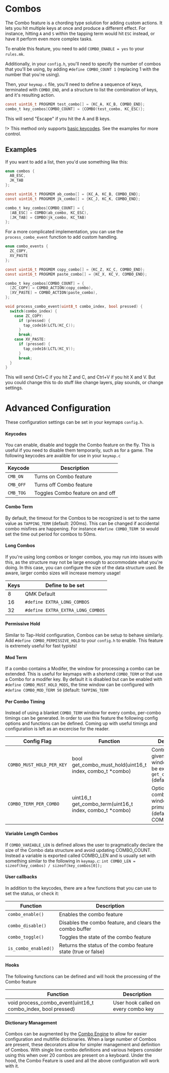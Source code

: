 # Combos

The Combo feature is a chording type solution for adding custom actions.  It lets you hit multiple keys at once and produce a different effect.  For instance, hitting `A` and `S` within the tapping term would hit `ESC` instead, or have it perform even more complex tasks.

To enable this feature, you need to add `COMBO_ENABLE = yes` to your `rules.mk`.

Additionally, in your `config.h`, you'll need to specify the number of combos that you'll be using, by adding `#define COMBO_COUNT 1` (replacing 1 with the number that you're using).
<!-- At this time, this is necessary -->


Then, your `keymap.c` file, you'll need to define a sequence of keys, terminated with `COMBO_END`, and a structure to list the combination of keys, and it's resulting action.

```c
const uint16_t PROGMEM test_combo[] = {KC_A, KC_B, COMBO_END};
combo_t key_combos[COMBO_COUNT] = {COMBO(test_combo, KC_ESC)};
```

This will send "Escape" if you hit the A and B keys.

!> This method only supports [basic keycodes](keycodes_basic.md). See the examples for more control.

## Examples

If you want to add a list, then you'd use something like this:

```c
enum combos {
  AB_ESC,
  JK_TAB
};

const uint16_t PROGMEM ab_combo[] = {KC_A, KC_B, COMBO_END};
const uint16_t PROGMEM jk_combo[] = {KC_J, KC_K, COMBO_END};

combo_t key_combos[COMBO_COUNT] = {
  [AB_ESC] = COMBO(ab_combo, KC_ESC),
  [JK_TAB] = COMBO(jk_combo, KC_TAB)
};
```

For a more complicated implementation, you can use the `process_combo_event` function to add custom handling.

```c
enum combo_events {
  ZC_COPY,
  XV_PASTE
};

const uint16_t PROGMEM copy_combo[] = {KC_Z, KC_C, COMBO_END};
const uint16_t PROGMEM paste_combo[] = {KC_X, KC_V, COMBO_END};

combo_t key_combos[COMBO_COUNT] = {
  [ZC_COPY] = COMBO_ACTION(copy_combo),
  [XV_PASTE] = COMBO_ACTION(paste_combo),
};

void process_combo_event(uint8_t combo_index, bool pressed) {
  switch(combo_index) {
    case ZC_COPY:
      if (pressed) {
        tap_code16(LCTL(KC_C));
      }
      break;
    case XV_PASTE:
      if (pressed) {
        tap_code16(LCTL(KC_V));
      }
      break;
  }
}
```

This will send Ctrl+C if you hit Z and C, and Ctrl+V if you hit X and V.  But you could change this to do stuff like change layers, play sounds, or change settings.

# Advanced Configuration
These configuration settings can be set in your keymaps `config.h`. 

#### Keycodes 
You can enable, disable and toggle the Combo feature on the fly.  This is useful if you need to disable them temporarily, such as for a game. The following keycodes are avalible for use in your `keymap.c`

|Keycode   |Description                      |
|----------|---------------------------------|
|`CMB_ON`  |Turns on Combo feature           |
|`CMB_OFF` |Turns off Combo feature          |
|`CMB_TOG` |Toggles Combo feature on and off |

#### Combo Term
By default, the timeout for the Combos to be recognized is set to the same value as `TAPPING_TERM` (default: 200ms). This can be changed if accidental combo misfires are happening. For instance `#define COMBO_TERM 50` would set the time out period for combos to 50ms.

#### Long Combos
If you're using long combos or longer combos, you may run into issues with this, as the structure may not be large enough to accommodate what you're doing. In this case, you can configure the size of the data structure used. Be aware, larger combo sizes will increase memory usage!

| Keys | Define to be set     |
|------|----------------------|
| 8    | QMK Default          |
| 16   | `#define EXTRA_LONG_COMBOS`  |
| 32   | `#define EXTRA_EXTRA_LONG_COMBOS`|

#### Permissive Hold
Similar to Tap-Hold configuration, Combos can be setup to behave similarly. Add `#define COMBO_PERMISSIVE_HOLD` to your `config.h` to enable. This feature is extremely useful for fast typists!

#### Mod Term
If a combo contains a Modifer, the window for processing a combo can be extended. This is useful for keymaps with a shortend `COMBO_TERM` or that use a Combo for a modifer key. By default it is disabled but can be enabled with `#define COMBO_MUST_HOLD_MODS`, the time window can be configured with `#define COMBO_MOD_TERM 50` (default: `TAPPING_TERM`

#### Per Combo Timing
Instead of using a blanket `COMBO_TERM` window for every combo, per-combo timings can be generated. In order to use this feature the following config options and functions can be defined. Coming up with useful timings and configuration is left as an excercise for the reader.

| Config Flag | Function | Description |
|-------------|----------|-------------|
| `COMBO_MUST_HOLD_PER_KEY` | bool get_combo_must_hold(uint16_t index, combo_t \*combo) | Controls if a given combo window should be extended by `get_combo_term()` (default: False) |
| `COMBO_TERM_PER_COMBO` | uint16_t get_combo_term(uint16_t index, combo_t \*combo) | Optional per-combo timeout window for primary combos. (default: COMBO_TERM) |

#### Variable Length Combos
If `COMBO_VARIABLE_LEN` is defined allows the user to pragmatically declare the size of the Combo data structure and avoid updating COMBO_COUNT. Instead a variable is exported called COMBO_LEN and is usually set with something similar to the following in `keymap.c`: `int COMBO_LEN = sizeof(key_combos) / sizeof(key_combos[0]);`

#### User callbacks

In addition to the keycodes, there are a few functions that you can use to set the status, or check it:

|Function   |Description                                                         |
|-----------|--------------------------------------------------------------------|
| `combo_enable()`     | Enables the combo feature                               |
| `combo_disable()`    | Disables the combo feature, and clears the combo buffer |
| `combo_toggle()`     | Toggles the state of the combo feature                  |
| `is_combo_enabled()` | Returns the status of the combo feature state (true or false) |

#### Hooks
The following functions can be defined and will hook the processing of the Combo feature

|Function   |Description                                                         |
|-----------|--------------------------------------------------------------------|
| void process_combo_event(uint16_t combo_index, bool pressed) | User hook called on every combo key |


#### Dictionary Management
Combos can be augmented by the [Combo Engine](http://combos.gboards.ca/) to allow for easier configuration and multifile dictionaries. When a large number of Combos are present, these decorators allow for simpler management and definition of Combos. With single line combo definitions and various helpers consider using this when over 20 combos are present on a keyboard. Under the hood, the Combo Feature is used and all the above configuration will work with it.
